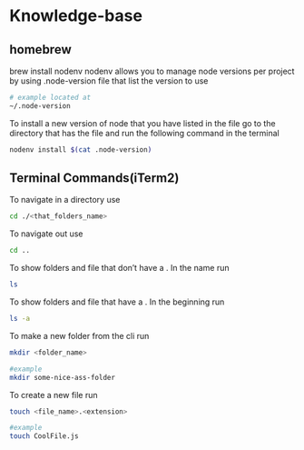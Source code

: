 # Knowledge-base

## homebrew

brew install nodenv
nodenv allows you to manage node versions per project by using .node-version file that list the version to use

```bash
# example located at
~/.node-version
```

To install a new version of node that you have listed in the file go to the directory that has the file and run the following command in the terminal

```bash
nodenv install $(cat .node-version)
```

## Terminal Commands(iTerm2)

To navigate in a directory use

```bash
cd ./<that_folders_name>
```

To navigate out use

```bash
cd ..
```

To show folders and file that don’t have a . In the name run

```bash
ls
```

To show folders and file that have a . In the beginning run

```bash
ls -a
```

To make a new folder from the cli run

```bash
mkdir <folder_name>

#example
mkdir some-nice-ass-folder
```

To create a new file run

```bash
touch <file_name>.<extension>

#example
touch CoolFile.js
```
